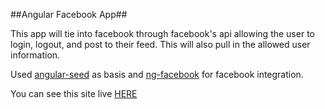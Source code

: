 ##Angular Facebook App##

This app will tie into facebook through facebook's api allowing the user to login, logout, and post to their feed.  This will also pull in the allowed user information.

Used [angular-seed](https://github.com/angular/angular-seed) as basis and [ng-facebook](https://github.com/GoDisco/ngFacebook) for facebook integration.

You can see this site live [HERE](http://web303.extendcp.co.uk/alexthedar.com/AngSocFB/#)
